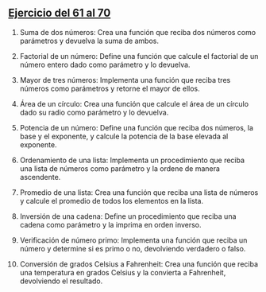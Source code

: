 ## [Ejercicio del 61 al 70](./61_70)

1. Suma de dos números:
Crea una función que reciba dos números como parámetros y devuelva la suma de
ambos.

2. Factorial de un número:
Define una función que calcule el factorial de un número entero dado como parámetro y lo
devuelva.

3. Mayor de tres números:
Implementa una función que reciba tres números como parámetros y retorne el mayor de
ellos.

4. Área de un círculo:
Crea una función que calcule el área de un círculo dado su radio como parámetro y lo
devuelva.

5. Potencia de un número:
Define una función que reciba dos números, la base y el exponente, y calcule la potencia
de la base elevada al exponente.

6. Ordenamiento de una lista:
Implementa un procedimiento que reciba una lista de números como parámetro y la
ordene de manera ascendente.

7. Promedio de una lista:
Crea una función que reciba una lista de números y calcule el promedio de todos los
elementos en la lista.

8. Inversión de una cadena:
Define un procedimiento que reciba una cadena como parámetro y la imprima en orden
inverso.

9. Verificación de número primo:
Implementa una función que reciba un número y determine si es primo o no, devolviendo
verdadero o falso.

10. Conversión de grados Celsius a Fahrenheit:
Crea una función que reciba una temperatura en grados Celsius y la convierta a
Fahrenheit, devolviendo el resultado.